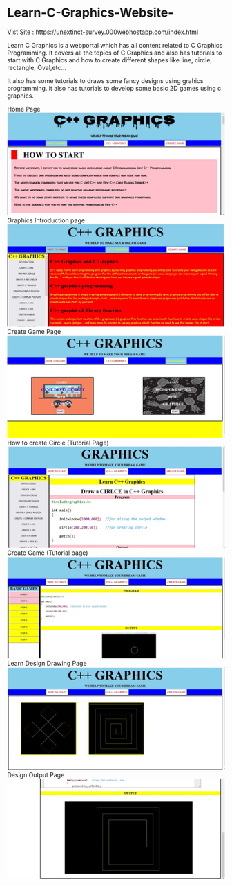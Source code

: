 # Learn-C-Graphics-Website-

Vist Site : https://unextinct-survey.000webhostapp.com/index.html

Learn C Graphics is a webportal which has all content related to C Graphics Programming. It covers all the topics of C Graphics and also has tutorials to start with C Graphics and how to create different shapes like line, circle, rectangle, Oval,etc...

It also has some tutorials to draws some fancy designs using grahics programming.
it also has tutorials to develop some basic 2D games using c graphics.

Home Page
![](https://github.com/rajeshbairu-github/Learn-C-Graphics-Website-/blob/main/1.JPG)
Graphics Introduction page
![](https://github.com/rajeshbairu-github/Learn-C-Graphics-Website-/blob/main/2.JPG)
Create Game Page
![](https://github.com/rajeshbairu-github/Learn-C-Graphics-Website-/blob/main/3.JPG)
How to create Circle (Tutorial Page)
![](https://github.com/rajeshbairu-github/Learn-C-Graphics-Website-/blob/main/4.JPG)
Create Game (Tutorial page)
![](https://github.com/rajeshbairu-github/Learn-C-Graphics-Website-/blob/main/5.JPG)
Learn Design Drawing Page
![](https://github.com/rajeshbairu-github/Learn-C-Graphics-Website-/blob/main/6.JPG)
Design Output Page
![](https://github.com/rajeshbairu-github/Learn-C-Graphics-Website-/blob/main/7.JPG)
